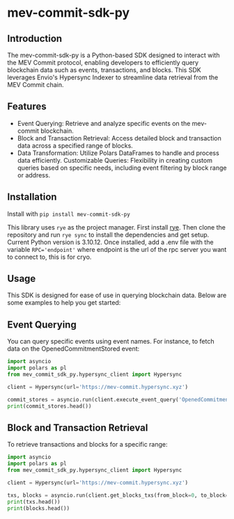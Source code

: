# mev-commit-sdk-py

## Introduction
The mev-commit-sdk-py is a Python-based SDK designed to interact with the MEV Commit protocol, enabling developers to efficiently query blockchain data such as events, transactions, and blocks. This SDK leverages Envio's Hypersync Indexer to streamline data retrieval from the MEV Commit chain.

## Features
* Event Querying: Retrieve and analyze specific events on the mev-commit blockchain.
* Block and Transaction Retrieval: Access detailed block and transaction data across a specified range of blocks.
* Data Transformation: Utilize Polars DataFrames to handle and process data efficiently.
Customizable Queries: Flexibility in creating custom queries based on specific needs, including event filtering by block range or address.

## Installation
Install with `pip install mev-commit-sdk-py`

This library uses `rye` as the project manager. First install [rye](https://rye.astral.sh/guide/installation/). Then clone the repository and run `rye sync` to install the dependencies and get setup. Current Python version is 3.10.12. Once installed, add a .env file with the variable `RPC='endpoint'` where endpoint is the url of the rpc server you want to connect to, this is for cryo. 

## Usage
This SDK is designed for ease of use in querying blockchain data. Below are some examples to help you get started:

## Event Querying
You can query specific events using event names. For instance, to fetch data on the OpenedCommitmentStored event:

```python
import asyncio
import polars as pl
from mev_commit_sdk_py.hypersync_client import Hypersync

client = Hypersync(url='https://mev-commit.hypersync.xyz')

commit_stores = asyncio.run(client.execute_event_query('OpenedCommitmentStored'))
print(commit_stores.head())
```



## Block and Transaction Retrieval
To retrieve transactions and blocks for a specific range:

```python
import asyncio
import polars as pl
from mev_commit_sdk_py.hypersync_client import Hypersync

client = Hypersync(url='https://mev-commit.hypersync.xyz')

txs, blocks = asyncio.run(client.get_blocks_txs(from_block=0, to_block=100000))
print(txs.head())
print(blocks.head())
```
